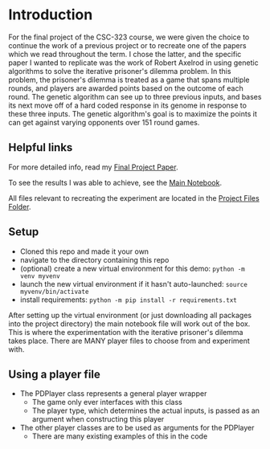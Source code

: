 # Introduction
For the final project of the CSC-323 course, we were given the choice to continue the work of a previous project or to recreate one of the papers which we read throughout the term. I chose the latter, and the specific paper I wanted to replicate was the work of Robert Axelrod in using genetic algorithms to solve the iterative prisoner's dilemma problem. In this problem, the prisoner's dilemma is treated as a game that spans multiple rounds, and players are awarded points based on the outcome of each round. The genetic algorithm can see up to three previous inputs, and bases its next move off of a hard coded response in its genome in response to these three inputs. The genetic algorithm's goal is to maximize the points it can get against varying opponents over 151 round games.

## Helpful links

For more detailed info, read my [Final Project Paper](https://github.com/gradybos/GeneticAlgIPD/blob/main/Bosanko___Final_Project_Paper.pdf).

To see the results I was able to achieve, see the [Main Notebook](https://github.com/gradybos/GeneticAlgIPD/blob/main/project_files/final_project.ipynb).

All files relevant to recreating the experiment are located in the [Project Files Folder](https://github.com/gradybos/GeneticAlgIPD/tree/main/project_files).

## Setup

* Cloned this repo and made it your own 
* navigate to the directory containing this repo
* (optional) create a new virtual environment for this demo:  `python -m venv myvenv`
* launch the new virtual environment if it hasn't auto-launched: `source myvenv/bin/activate`
* install requirements: `python -m pip install -r requirements.txt`

After setting up the virtual environment (or just downloading all packages into the project directory) the main notebook file will work out of the box. This is where the experimentation with the iterative prisoner's dilemma takes place. There are MANY player files to choose from and experiment with.

## Using a player file

* The PDPlayer class represents a general player wrapper
    * The game only ever interfaces with this class
    * The player type, which determines the actual inputs, is passed as an argument when constructing this player
* The other player classes are to be used as arguments for the PDPlayer
    * There are many existing examples of this in the code